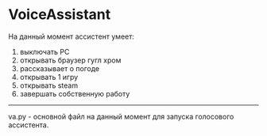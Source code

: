 # VoiceAssistant

На данный момент ассистент умеет:
1. выключать PC
2. открывать браузер гугл хром
3. рассказывает о погоде
4. открывать 1 игру
5. открывать steam
6. завершать собственную работу

--------------
va.py - основной файл на данный момент для запуска голосового ассистента.
